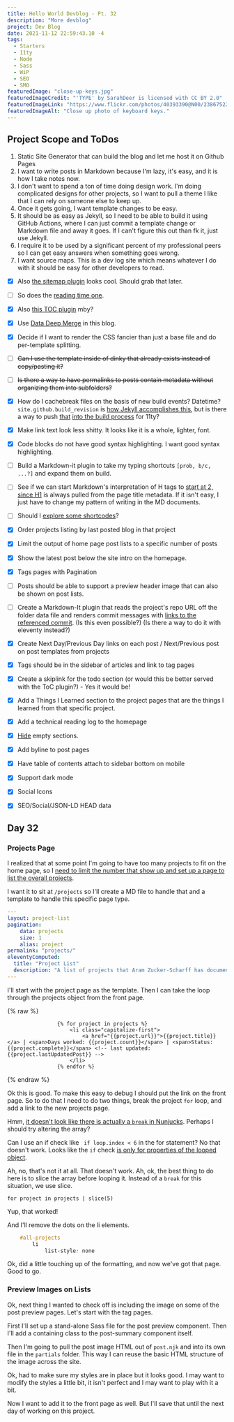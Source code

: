 ```yaml
---
title: Hello World Devblog - Pt. 32
description: "More devblog"
project: Dev Blog
date: 2021-11-12 22:59:43.10 -4
tags:
  - Starters
  - 11ty
  - Node
  - Sass
  - WiP
  - SEO
  - SMO
featuredImage: "close-up-keys.jpg"
featuredImageCredit: "'TYPE' by SarahDeer is licensed with CC BY 2.0"
featuredImageLink: "https://www.flickr.com/photos/40393390@N00/2386752252"
featuredImageAlt: "Close up photo of keyboard keys."
---
```


## Project Scope and ToDos

1. Static Site Generator that can build the blog and let me host it on Github Pages
2. I want to write posts in Markdown because I'm lazy, it's easy, and it is how I take notes now.
3. I don't want to spend a ton of time doing design work. I'm doing complicated designs for other projects, so I want to pull a theme I like that I can rely on someone else to keep up.
4. Once it gets going, I want template changes to be easy.
5. It should be as easy as Jekyll, so I need to be able to build it using GitHub Actions, where I can just commit a template change or Markdown file and away it goes. If I can't figure this out than fk it, just use Jekyll.
6. I require it to be used by a significant percent of my professional peers so I can get easy answers when something goes wrong.
7. I want source maps. This is a dev log site which means whatever I do with it should be easy for other developers to read.

- [x] Also [the sitemap plugin](https://www.npmjs.com/package/@quasibit/eleventy-plugin-sitemap) looks cool. Should grab that later.

- [ ] So does the [reading time one](https://www.npmjs.com/package/eleventy-plugin-reading-time).

- [x] Also [this TOC plugin](https://github.com/jdsteinbach/eleventy-plugin-toc/) mby?

- [x] Use [Data Deep Merge](https://www.11ty.dev/docs/data-deep-merge/) in this blog.

- [x] Decide if I want to render the CSS fancier than just a base file and do per-template splitting.

<s>

- [ ] Can I use the template inside of dinky that already exists instead of copy/pasting it?

</s>

<s>

- [ ] Is there a way to have permalinks to posts contain metadata without organizing them into subfolders?

</s>

- [x] How do I cachebreak files on the basis of new build events? Datetime? `site.github.build_revision` is [how Jekyll accomplishes this](https://github.com/jekyll/github-metadata/blob/master/docs/site.github.md), but is there a way to push [that](https://docs.github.com/en/actions/reference/context-and-expression-syntax-for-github-actions#github-context) [into the build process](https://stackoverflow.com/questions/54310050/how-to-version-build-artifacts-using-github-actions) for 11ty?

- [x] Make link text look less shitty. It looks like it is a whole, lighter, font.

- [x] Code blocks do not have good syntax highlighting. I want good syntax highlighting.

- [ ] Build a Markdown-it plugin to take my typing shortcuts `[prob, b/c, ...?]` and expand them on build.

- [ ] See if we can start Markdown's interpretation of H tags to [start at 2, since H1](https://developer.mozilla.org/en-US/docs/Web/HTML/Element/Heading_Elements#multiple_h1) is always pulled from the page title metadata. If it isn't easy, I just have to change my pattern of writing in the MD documents.

- [ ] Should I [explore some shortcodes](https://www.madebymike.com.au/writing/11ty-filters-data-shortcodes/)?

- [x] Order projects listing by last posted blog in that project

- [x] Limit the output of home page post lists to a specific number of posts

- [x] Show the latest post below the site intro on the homepage.

- [x] Tags pages with Pagination

- [ ] Posts should be able to support a preview header image that can also be shown on post lists.

- [ ] Create a Markdown-It plugin that reads the project's repo URL off the folder data file and renders commit messages with [links to the referenced commit](https://stackoverflow.com/questions/15919635/on-github-api-what-is-the-best-way-to-get-the-last-commit-message-associated-w). (Is this even possible?) (Is there a way to do it with eleventy instead?)

- [x] Create Next Day/Previous Day links on each post / Next/Previous post on post templates from projects

- [x] Tags should be in the sidebar of articles and link to tag pages

- [x] Create a skiplink for the todo section (or would this be better served with the ToC plugin?) - Yes it would be!

- [x] Add a Things I Learned section to the project pages that are the things I learned from that specific project.

- [x] Add a technical reading log to the homepage

- [x] [Hide](https://developer.mozilla.org/en-US/docs/Web/CSS/:empty) empty sections.

- [x] Add byline to post pages

- [x] Have table of contents attach to sidebar bottom on mobile

- [x] Support dark mode

- [x] Social Icons

- [x] SEO/Social/JSON-LD HEAD data

## Day 32

### Projects Page

I realized that at some point I'm going to have too many projects to fit on the home page, so I [need to limit the number that show up and set up a page to list the overall projects](https://github.com/AramZS/devblog/issues/4).

I want it to sit at `/projects` so I'll create a MD file to handle that and a template to handle this specific page type.

```yaml
---
layout: project-list
pagination:
    data: projects
    size: 1
    alias: project
permalink: "projects/"
eleventyComputed:
  title: "Project List"
  description: "A list of projects that Aram Zucker-Scharff has documented working on."
---
```

I'll start with the project page as the template. Then I can take the loop through the projects object from the front page.

{% raw %}
```liquid
				{% for project in projects %}
					<li class="capitalize-first">
						<a href="{{project.url}}">{{project.title}}</a> | <span>Days worked: {{project.count}}</span> | <span>Status: {{project.complete}}</span> <!-- last updated:  {{project.lastUpdatedPost}} -->
					</li>
				{% endfor %}
```
{% endraw %}

Ok this is good. To make this easy to debug I should put the link on the front page. So to do that I need to do two things, break the project `for` loop, and add a link to the new projects page.

Hmm, [it doesn't look like there is actually a `break` in Nunjucks](https://github.com/mozilla/nunjucks/issues/296). Perhaps I should try altering the array?

Can I use an if check like ` if loop.index < 6` in the for statement? No that doesn't work. Looks like the `if` check [is only for properties of the looped object](https://stackoverflow.com/questions/22150273/how-can-i-break-a-for-loop-in-jinja2).

Ah, no, that's not it at all. That doesn't work. Ah, ok, the best thing to do here is to slice the array before looping it. Instead of a `break` for this situation, we use slice.

`for project in projects | slice(5)`

Yup, that worked!

And I'll remove the dots on the li elements.

```css
    #all-projects
        li
            list-style: none
```

Ok, did a little touching up of the formatting, and now we've got that page. Good to go.

### Preview Images on Lists

Ok, next thing I wanted to check off is including the image on some of the post preview pages. Let's start with the tag pages.

First I'll set up a stand-alone Sass file for the post preview component. Then I'll add a containing class to the post-summary component itself.

Then I'm going to pull the post image HTML out of `post.njk` and into its own file in the `partials` folder. This way I can reuse the basic HTML structure of the image across the site.

Ok, had to make sure my styles are in place but it looks good. I may want to modify the styles a little bit, it isn't perfect and I may want to play with it a bit.

Now I want to add it to the front page as well. But I'll save that until the next day of working on this project.


